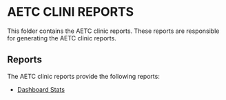 # AETC CLINI REPORTS
This folder contains the AETC clinic reports. These reports are responsible for generating the AETC clinic reports.

## Reports
The AETC clinic reports provide the following reports:
- [Dashboard Stats](./docs/dashboard_stats.md)